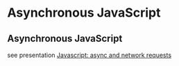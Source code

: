 # Asynchronous JavaScript

## Asynchronous JavaScript

see presentation [Javascript: async and network requests](javascript-async-and-network-requests-en.html)
